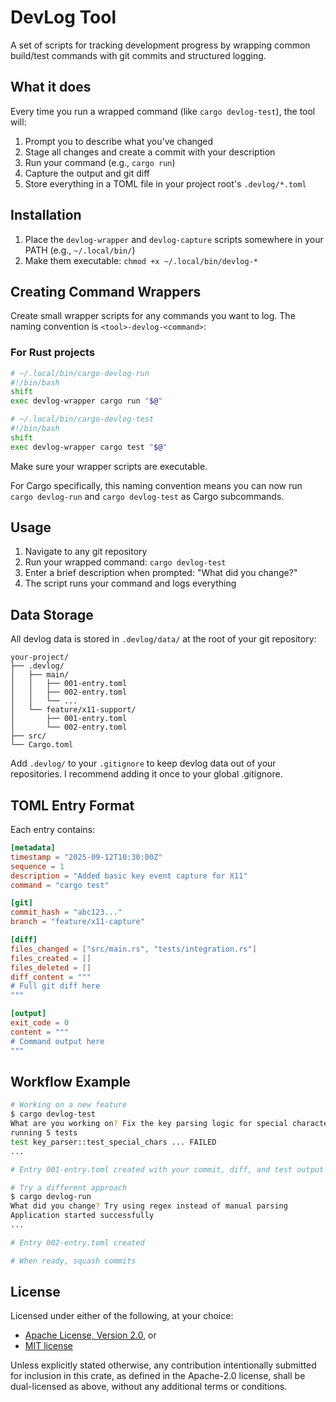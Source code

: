 # DevLog Tool

A set of scripts for tracking development progress by wrapping common build/test
commands with git commits and structured logging.

## What it does

Every time you run a wrapped command (like `cargo devlog-test`), the tool will:

1. Prompt you to describe what you've changed
2. Stage all changes and create a commit with your description
3. Run your command (e.g., `cargo run`)
4. Capture the output and git diff
5. Store everything in a TOML file in your project root's `.devlog/*.toml`

## Installation

1. Place the `devlog-wrapper` and `devlog-capture` scripts
somewhere in your PATH (e.g., `~/.local/bin/`)
2. Make them executable: `chmod +x ~/.local/bin/devlog-*`

## Creating Command Wrappers

Create small wrapper scripts for any commands you want to log.
The naming convention is `<tool>-devlog-<command>`:

### For Rust projects

```bash
# ~/.local/bin/cargo-devlog-run
#!/bin/bash
shift
exec devlog-wrapper cargo run "$@"

# ~/.local/bin/cargo-devlog-test
#!/bin/bash
shift
exec devlog-wrapper cargo test "$@"
```

Make sure your wrapper scripts are executable.

For Cargo specifically, this naming convention means you can now
run `cargo devlog-run` and `cargo devlog-test` as Cargo subcommands.

## Usage

1. Navigate to any git repository
2. Run your wrapped command: `cargo devlog-test`
3. Enter a brief description when prompted: "What did you change?"
4. The script runs your command and logs everything

## Data Storage

All devlog data is stored in `.devlog/data/` at the root of your git repository:

```
your-project/
├── .devlog/
│   ├── main/
│   │   ├── 001-entry.toml
│   │   ├── 002-entry.toml
│   │   └── ...
│   └── feature/x11-support/
│       ├── 001-entry.toml
│       └── 002-entry.toml
├── src/
└── Cargo.toml
```

Add `.devlog/` to your `.gitignore` to keep devlog data out of your repositories.
I recommend adding it once to your global .gitignore.

## TOML Entry Format

Each entry contains:

```toml
[metadata]
timestamp = "2025-09-12T10:30:00Z"
sequence = 1
description = "Added basic key event capture for X11"
command = "cargo test"

[git]
commit_hash = "abc123..."
branch = "feature/x11-capture"

[diff]
files_changed = ["src/main.rs", "tests/integration.rs"]
files_created = []
files_deleted = []
diff_content = """
# Full git diff here
"""

[output]
exit_code = 0
content = """
# Command output here
"""
```

## Workflow Example

```bash
# Working on a new feature
$ cargo devlog-test
What are you working on? Fix the key parsing logic for special characters
running 5 tests
test key_parser::test_special_chars ... FAILED
...

# Entry 001-entry.toml created with your commit, diff, and test output

# Try a different approach
$ cargo devlog-run
What did you change? Try using regex instead of manual parsing
Application started successfully
...

# Entry 002-entry.toml created

# When ready, squash commits
```

## License

Licensed under either of the following, at your choice:

- [Apache License, Version 2.0](https://github.com/K-JBoon/devlog-utils/blob/master/LICENSE-APACHE.txt), or
- [MIT license](https://github.com/K-JBoon/devlog-utils/blob/master/LICENSE-MIT.txt)

Unless explicitly stated otherwise, any contribution intentionally submitted
for inclusion in this crate, as defined in the Apache-2.0 license, shall
be dual-licensed as above, without any additional terms or conditions.

